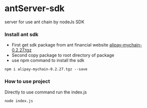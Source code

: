 # antServer-sdk
server for use ant chain by nodeJs SDK


### Install ant sdk
- First get sdk package from ant financial website [alipay-mychain-0.2.27.tgz](http://baas-public.oss-cn-shanghai.aliyuncs.com/alipay-mychain-0.2.27.tgz)
- Second copy package to root directory of package
- use npm command to install the sdk
```
npm i alipay-mychain-0.2.27.tgz --save
```

### How to use project
Directly to use command run the index.js
```
node index.js
```
